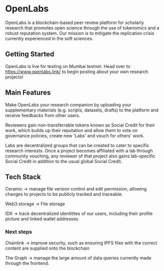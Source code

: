 # OpenLabs
OpenLabs is a blockchain-based peer review platform for scholarly research that promotes open science through the use of tokenomics and a robust reputation system. Our mission is to mitigate the replication crisis currently experienced in the soft sciences.

## Getting Started
OpenLabs is live for testing on Mumbai testnet. Head over to https://www.openlabs.link/ to begin posting about your own research projects! 

## Main Features

Make OpenLabs your research companion by uploading your supplementary materials (e.g. scripts, datasets, drafts) to the platform and receive feedbacks from other users. 

Reviewers gain non-transferrable tokens known as Social Credit for their work, which builds up their reputation and allow them to vote on governance policies, create new 'Labs' and vouch for others' work.

Labs are decentralized groups that can be created to cater to specific research interests. Once a project becomes affiliated with a lab through community vouching, any reviewer of that project also gains lab-specific Social Credit in addition to the usual global Social Credit.

## Tech Stack
Ceramic -> manage file version control and edit permission, allowing changes to projects to be publicly tracked and traceable. 

Web3.storage -> File storage 

IDX -> track decentralized identitites of our users, including their profile picture and linked wallet addresses.

### Next steps 

Chainlink -> improve security, such as ensuring IPFS files with the correct content are supplied onto the blockchain

The Graph -> manage the large amount of data queries currently made through the frontend.

